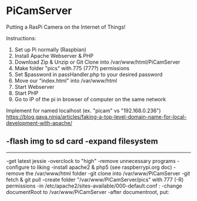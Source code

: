 # PiCamServer
Putting a RasPi Camera on the Internet of Things!

Instructions:
<ol>
	<li>Set up Pi normally (Raspbian)</li>
	<li>Install Apache Webserver & PHP</li>
	<li>Download Zip & Unzip or Git Clone into /var/www/html/PiCamServer</li>
	<li>Make folder "pics" with 775 (777?) permissions</li>
	<li>Set $password in passHandler.php to your desired password</li>
	<li>Move our "index.html" into /var/www/html</li>
	<li>Start Webserver</li>
	<li>Start PHP</li>
	<li>Go to IP of the pi in browser of computer on the same network</li>
</ol>

Implement for named localhost (ex. "picam" vs "192.168.0.236")
https://blog.gaya.ninja/articles/faking-a-top-level-domain-name-for-local-development-with-apache/



-flash img to sd card
-expand filesystem
-


_____________________


-get latest jessie
-overclock to "high"
-remove unnecessary programs
-configure to liking
-install apache2 & php5 (see raspberrypi.org doc)
-remove the /var/www/html folder
-git clone into /var/www/PiCamServer
-git fetch & git pull
-create folder "/var/www/PiCamServer/pics" with 777 (-R) permissions
-in /etc/apache2/sites-available/000-default.conf :
	-change documentRoot to /var/www/PiCamServer
	-after documentroot, put:
	
		
